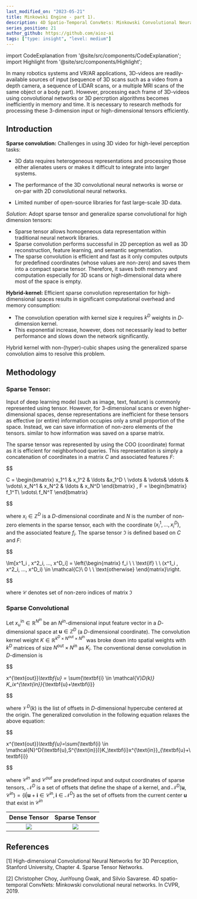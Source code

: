 ```yaml
---
last_modified_on: "2023-05-21"
title: Minkowski Engine - part 1).
description: 4D Spatio-Temporal ConvNets: Minkowski Convolutional Neural Networks.
series_position: 21
author_github: https://github.com/aioz-ai
tags: ["type: insight", "level: medium"]
---
```


import CodeExplanation from '@site/src/components/CodeExplanation';
import Highlight from '@site/src/components/Highlight';


In many robotics systems and VR/AR applications, 3D-videos are readily-available sources of input (sequence of 3D scans such as a video from a depth camera, a sequence of LIDAR scans, or a multiple MRI scans of the same object or a body part). However, processing each frame of 3D-videos using convolutional networks or 3D percrption algorithms becomes inefficiently in memory and time. It is necessary to research methods for processing these 3-dimension input or high-dimensional tensors efficiently.

## Introduction 
**Sparse convolution:** Challenges in using 3D video for high-level perception tasks: 
-  3D data requires heterogeneous representations and processing those either alienates users or makes it difficult to integrate into larger systems.

- The performance of the 3D convolutional neural networks is worse or on-par with 2D convolutional neural networks.

- Limited number of open-source libraries for fast large-scale 3D data. 


*Solution*: Adopt sparse tensor and generalize sparse convolutional for high dimension tensors: 
- Sparse tensor allows homogeneous data representation within traditional neural network libraries. 
- Sparse convolution performs successful in 2D perception as well as 3D reconstruction, feature learning, and semantic segmentation.
- The sparse convolution is efficient and fast as it only computes outputs for predefined coordinates (whose values are non-zero) and saves them into a compact sparse tensor. Therefore, it saves both memory and computation especially for 3D scans or high-dimensional data where most of the space is empty.



**Hybrid-kernel:** Efficient sparse convolution representation for high-dimensional spaces results in significant computational overhead and memory consumption: 

- The convolution operation with kernel size $k$ requires $k^D$ weights in $D$-dimension kernel. 
- This exponential increase, however, does not necessarily lead to better performance and slows down the network significantly.

Hybrid kernel with non-(hyper)-cubic shapes using the generalized sparse convolution aims to resolve this problem.

## Methodology

### **Sparse Tensor**: 
Input of deep learning model (such as image, text, feature) is commonly represented using tensor. However, for 3-dimensional scans or even higher-dimensional spaces, dense representations are inefficient for these tensors as effective (or entire) information occupies only a small proportion of the space. Instead, we can save information of non-zero elements of the tensors. similar to how information was saved on a sparse matrix. 

The sparse tensor was represented by using the COO (coordinate) format as it is efficient for neighborhood queries. This representation is simply a concatenation of coordinates in a matrix $C$ and associated features  $F$:

$$

C = \begin{bmatrix}
x_1^1  & x_1^2 & \ldots &x_1^D \\ 
\vdots &  \vdots& \ddots & \vdots\\ 
x_N^1  & x_N^2  & \ldots & x_N^D
\end{bmatrix} , F = \begin{bmatrix}
f_1^T\\ 
\vdots\\
f_N^T
\end{bmatrix} 

$$ 

where $x_i \in \mathbb{Z}^D$ is a $D$-dimensional coordinate and $N$ is the number of non-zero elements in the sparse tensor, each with the coordinate $(x_i^1,...,x_i^D)$, and the associated feature $f_i$. The sparse tensor $\Im$ is defined based on $C$ and $F$: 

$$

\Im[x^1_i , x^2_i, ..., x^D_i] = \left\{\begin{matrix}
f_i \ \ \text{if} \ \ (x^1_i , x^2_i, ..., x^D_i) \in \mathcal{C}\\ 
 0 \ \ \text{otherwise}
\end{matrix}\right.

$$

where $\mathcal{C}$ denotes set of non-zero indices of matrix $\Im$

### **Sparse Convolutional**

Let $x_u^{\text{in}} \in \mathbb{R}^{N^{in}}$ be an $N^{in}$-dimensional input feature vector in a $D$-dimensional space at $\textbf{u} \in \mathbb{Z}^D$ (a $D$-dimensional coordinate). The convolution kernel weight $K\in \mathbb{R}^{k^D\times N^{\text{out}} \times N^{\text{in}}}$  was broke down  into spatial weights with $k^D$ matrices of size $N^{\text{out}}\times N^{\text{in}}$ as $K_i$. The conventional dense convolution in $D$-dimension is 

$$

x^{\text{out}}_\textbf{u} = \sum_{\textbf{i} \in \mathcal{V}_D(k)} K_ix^{\text{in}}_{\textbf{u}+\textbf{i}} 

$$

where $\mathcal{V}^D(k)$ is the list of offsets in $D$-dimensional hypercube centered at the origin. The generalized convolution in the following equation relaxes the above equation:

$$

x^{\text{out}}_\textbf{u}=\sum_{\textbf{i} \in \mathcal{N}^D(\textbf{u},S^{\text{in}})}K_\textbf{i}x^{\text{in}}_{\textbf{u}+\textbf{i}} 

$$

where $\mathcal{C}^{in}$ and $\mathcal{C}^{out}$ are predefined input and output coordinates of sparse tensors,  $\mathcal{N}^D$ is a set of offsets that define the shape of a kernel, and $\mathcal{N}^D(\textbf{u}, \mathcal{C}^{\text{in}})=\left\{ \textbf{i} | \textbf{u}+\textbf{i} \in \mathcal{C}^{\text{in}}, \textbf{i} \in \mathcal{N}^D\right\}$ as the set of offsets from the current center $\textbf{u}$ that exist in $\mathcal{C}^{in}$

Dense Tensor            |  Sparse Tensor
:-------------------------:|:-------------------------:
![](https://drive.google.com/uc?export=view&id=1BEnl-q2ZkLXQAW8cN6tOlikKBm3CvVsI)  |  ![](https://drive.google.com/uc?export=view&id=1z1kAclTpMQ6ghqR2xYxOArQnRVIKGjdp)

## References

<a id="1">[1]</a> 
High-dimensional Convolutional Neural Networks for 3D Perception, Stanford University, Chapter 4. Sparse Tensor Networks.

<a id="2">[2]</a> Christopher Choy, JunYoung Gwak, and Silvio Savarese. 4D spatio-temporal ConvNets: Minkowski convolutional neural networks. In CVPR, 2019.
